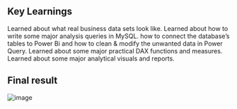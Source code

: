 ## Key Learnings
Learned about what real business data sets look like.
Learned about how to write some major analysis queries in MySQL.
how to connect the database’s tables to Power Bi and how to clean & modify the unwanted data in Power Query.
Learned about some major practical DAX functions and measures.
Learned about some major analytical visuals and reports.

## Final result


![image](https://github.com/Nishu2903/PowerBI-Dashboard/assets/117971452/54775a18-d108-4249-a86c-35c89b7640cf)
